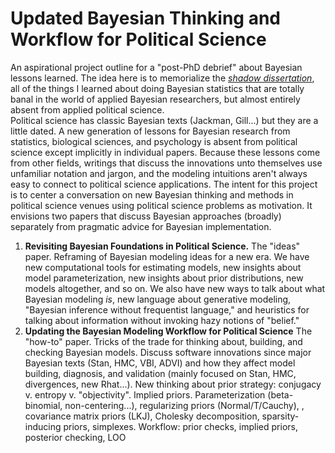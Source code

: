 # Updated Bayesian Thinking and Workflow for Political Science 

An aspirational project outline for a "post-PhD debrief" about Bayesian lessons learned. 
The idea here is to memorialize the [_shadow dissertation_](https://twitter.com/mikedecr/status/1281304803109412868), all of the things I learned about doing Bayesian statistics that are totally banal in the world of applied Bayesian researchers, but almost entirely absent from applied political science.  
Political science has classic Bayesian texts (Jackman, Gill...) but they are a little dated.
A new generation of lessons for Bayesian research from statistics, biological sciences, and psychology is absent from political science except implicitly in individual papers. 
Because these lessons come from other fields, writings that discuss the innovations unto themselves use unfamiliar notation and jargon, and the modeling intuitions aren't always easy to connect to political science applications. 
The intent for this project is to center a conversation on new Bayesian thinking and methods in political science venues using political science problems as motivation.
It envisions two papers that discuss Bayesian approaches (broadly) separately from pragmatic advice for Bayesian implementation.

1. **Revisiting Bayesian Foundations in Political Science.**
   The "ideas" paper. 
   Reframing of Bayesian modeling ideas for a new era.
   We have new computational tools for estimating models, new insights about model parameterization, new insights about prior distributions, new models altogether, and so on.
   We also have new ways to talk about what Bayesian modeling _is_, new language about generative modeling, "Bayesian inference without frequentist language," and heuristics for talking about information without invoking hazy notions of "belief."
2. **Updating the Bayesian Modeling Workflow for Political Science**
   The "how-to" paper.
   Tricks of the trade for thinking about, building, and checking Bayesian models.
   Discuss software innovations since major Bayesian texts (Stan, HMC, VBI, ADVI) and how they affect model building, diagnosis, and validation (mainly focused on Stan, HMC, divergences, new Rhat...).
   New thinking about prior strategy: conjugacy v. entropy v. "objectivity". Implied priors.
   Parameterization (beta-binomial, non-centering...), regularizing priors (Normal/T/Cauchy), , covariance matrix priors (LKJ), Cholesky decomposition, sparsity-inducing priors, simplexes. 
   Workflow: prior checks, implied priors, posterior checking, LOO



